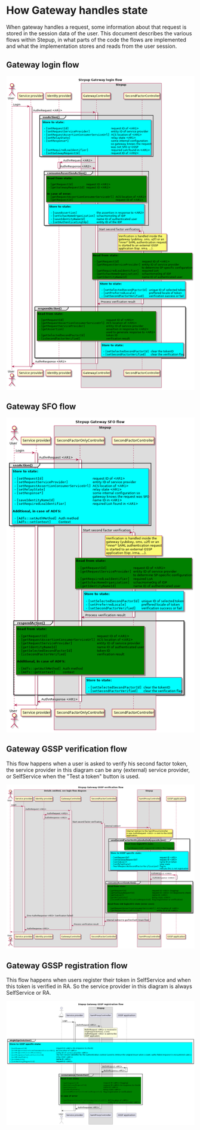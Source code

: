 # How Gateway handles state

When gateway handles a request, some information about that request is
stored in the session data of the user. This document describes the
various flows within Stepup, in what parts of the code the flows are
implemented and what the implementation stores and reads from the user
session.

## Gateway login flow

![flow](diagrams/gateway-state-login-flow.png)
<!---
regenerate this diagram with `plantuml GatewayState.md` or with http://www.plantuml.com/plantuml
@startuml diagrams/gateway-state-login-flow.png

title Stepup Gateway login flow
actor User

participant "Service provider" as SP
participant "Identity provider" as IDP
box "Stepup"
    participant "GatewayController" as GW
    participant "SecondFactorController" as SF
end box

User -> SP: Login
activate SP

    SP -> GW: AuthnRequest <AR1>
    activate GW

        group ssoAction()
            rnote over GW #aqua
            **Store to state:**

              - ""[setRequestId]                          ""request ID of <AR1>
              - ""[setRequestServiceProvider]             ""entity ID of service provider
              - ""[setRequestAssertionConsumerServiceUrl] ""ACS location of <AR1>
              - ""[setRelayState]                         ""relay state <AR1>
              - ""[setResponse*]                          ""some internal configuration
                ""                                        ""so gateway knows the request
                ""                                        ""was not SFO or GSSP
              - ""[setRequiredLoaIdentifier]              ""required LoA found in <AR1>
              - ""[setGatewayRequestId]                   ""request ID of <AR2>
            end note
        end

        GW -> IDP: AuthnRequest <AR2>
        activate IDP
            IDP -> GW: AuthnResponse <AR2>
        deactivate IDP

        group consumeAssertionAction()
            rnote over GW #green
            **Read from state:**

              - ""[getRequestId]        ""request ID <AR1>
              - ""[getGatewayRequestId] ""request ID <AR2>

            **In case of error:**
              - ""[getRequestAssertionConsumerServiceUrl] ""ACS location of <AR1>
              - ""[getRequestId]                          ""request ID of <AR1>
            end note

            rnote over GW #aqua
            **Store to state:**

              - ""[saveAssertion]            ""the assertion in response to <AR2>
              - ""[setSchacHomeOrganization] ""schacHomeOrg of IDP
              - ""[saveIdentityNameId]       ""name ID of authenticated user
              - ""[setAuthenticatingIdp]     ""entity ID of the IDP
            end note
        end

        GW -> SF: Start second factor verification
        activate SF
            rnote over SF
                Verification is handled inside the
                gateway (yubikey, sms) or an
                "inner" SAML authentication request
                is started to an external GSSP
                application (tiqr, irma, ...).
            end note
            rnote over SF #green
            **Read from state:**

              - ""[getRequestId]              ""request ID of <AR1>
              - ""[getRequestServiceProvider] ""entity ID of service provider
                ""                            ""to determine SP-specific configuration
              - ""[getRequiredLoaIdentifier]  ""required LoA
              - ""[getSchacHomeOrganization]  ""schacHomeOrg of IDP
              - ""[getIdentityNameId]         ""name ID of authenticated user
            end note

            rnote over SF #aqua
            **Store to state:**

              - ""[setSelectedSecondFactorId] ""unique ID of selected token
              - ""[setPreferredLocale]        ""preffered locale of token
              - ""[setSecondFactorVerified]   ""verification success or fail
              - ""[setVerifiedBySsoOn2faCookie] ""opt: set flag when using SSO on 2FA cookie to skip 2FA
              - ""[setSsoOn2faCookieFingerprint] ""opt: set fingerprint of SSO on 2FA cookie
            end note

            SF -> GW: Process verification result
        deactivate SF

        group respondAction()
            rnote over GW #green
            **Read from state:**

              - ""[getRequestId]                          ""request ID of <AR1>
              - ""[getRequestAssertionConsumerServiceUrl] ""ACS location of <AR1>
              - ""[getRequestServiceProvider]             ""entity ID of service provider
              - ""[getAssertion]                          ""assertion in response to <AR2>
                ""                                        ""used to generate response to <AR1>
              - ""[getSelectedSecondFactorId]             ""token ID
              - ""[isSecondFactorVerified]                ""verification result
            end note

            rnote over SF #aqua
            **Store to state:**

              - ""[setSelectedSecondFactorId] ""clear the tokenID
              - ""[setSecondFactorVerified]   ""clear the verification flag
              - ""[setVerifiedBySsoOn2faCookie] ""opt: clear flag when using SSO on 2FA cookie to skip 2FA
              - ""[setSsoOn2faCookieFingerprint] ""opt: clear fingerprint of SSO on 2FA cookie
            end note

        end

        GW -> SP: AuthnResponse <AR1>
    deactivate GW

    SP -> User
deactivate SP

@enduml
--->

## Gateway SFO flow

![flow](diagrams/gateway-state-sfo-flow.png)
<!---
regenerate this diagram with `plantuml GatewayState.md` or with http://www.plantuml.com/plantuml
@startuml diagrams/gateway-state-sfo-flow.png

title Stepup Gateway SFO flow
actor User

participant "Service provider" as SP
box "Stepup"
    participant "SecondFactorOnlyController" as SFO
    participant "SecondFactorController" as SF
end box

User -> SP: Login
activate SP

    SP -> SFO: AuthnRequest <AR1>
    activate SFO

        group ssoAction()
            rnote over SFO #aqua
            **Store to state:**

              - ""[setRequestId]                          ""request ID of <AR1>
              - ""[setRequestServiceProvider]             ""entity ID of service provider
              - ""[setRequestAssertionConsumerServiceUrl] ""ACS location of <AR1>
              - ""[setRelayState]                         ""relay state <AR1>
              - ""[setResponse*]                          ""some internal configuration so 
                ""                                        ""gateway knows the request was SFO
              - ""[saveIdentityNameId]                    ""name ID in <AR1>
              - ""[setRequiredLoaIdentifier]              ""required LoA found in <AR1>

            **Additional, in case of ADFS:**

              - ""[Adfs::setAuthMethod] ""Auth method
              - ""[Adfs::setContext]    ""Context
            end note
        end

        SFO -> SF: Start second factor verification
        activate SF

            rnote over SF
            Verification is handled inside the
            gateway (yubikey, sms) or an
            "inner" SAML authentication request
            is started to an external GSSP
            application (tiqr, irma, ...).
            end note

            rnote over SF #green
            **Read from state:**

              - ""[getRequestId]              ""request ID of <AR1>
              - ""[getRequestServiceProvider] ""entity ID of service provider
                ""                            ""to determine SP-specific configuration
              - ""[getRequiredLoaIdentifier]  ""required LoA
              - ""[getSchacHomeOrganization]  ""schacHomeOrg of IDP
              - ""[getIdentityNameId]         ""name ID of authenticated user
            end note

            rnote over SF #aqua
            **Store to state:**

              - ""[setSelectedSecondFactorId] ""unique ID of selected token
              - ""[setPreferredLocale]        ""preffered locale of token
              - ""[setSecondFactorVerified]   ""verification success or fail
              - ""[setVerifiedBySsoOn2faCookie] ""opt: set flag when using SSO on 2FA cookie to skip 2FA
              - ""[setSsoOn2faCookieFingerprint] ""opt: set fingerprint of SSO on 2FA cookie
            end note

            SF -> SFO: Process verification result
        deactivate SF

        group respondAction()
            rnote over SFO #green
            **Read from state:**

              - ""[getRequestId]                          ""request ID of <AR1>
              - ""[getRequestAssertionConsumerServiceUrl] ""ACS location of <AR1>
              - ""[getRequestServiceProvider]             ""entity ID of service provider
              - ""[getIdentityNameId]                     ""name ID of authenticated user
              - ""[getSelectedSecondFactorId]             ""token ID
              - ""[isSecondFactorVerified]                ""verification result

            **Additional, in case of ADFS:**

              - ""[Adfs::getAuthMethod] ""Auth method
              - ""[Adfs::getContext]    ""context
            end note

            rnote over SF #aqua
            **Store to state:**

              - ""[setSelectedSecondFactorId] ""clear the tokenID
              - ""[setSecondFactorVerified]   ""clear the verification flag
              - ""[setVerifiedBySsoOn2faCookie] ""opt: clear flag when using SSO on 2FA cookie to skip 2FA
              - ""[setSsoOn2faCookieFingerprint] ""opt: clear fingerprint of SSO on 2FA cookie
            end note
        end

        SFO -> SP: AuthnResponse <AR1>
    deactivate SFO

    SP -> User
deactivate SP

@enduml
--->

## Gateway GSSP verification flow

This flow happens when a user is asked to verify his second factor token,
the service provider in this diagram can be any (external) service provider,
or SelfService when the "Test a token" button is used.

![flow](diagrams/gateway-state-gssp-verification-flow.png)
<!---
regenerate this diagram with `plantuml GatewayState.md` or with http://www.plantuml.com/plantuml
@startuml diagrams/gateway-state-gssp-verification-flow.png

title Stepup Gateway GSSP verification flow
actor User

box "Details omitted, see login flow diagram"
    participant "Service provider" as SP
    participant "Identity provider" as IDP
    participant "GatewayController" as GW
    participant "SecondFactorController" as SF
end box
box "Stepup"
    participant "SamlProxyController" as PROXY
end box
participant "GSSP application" as GSSP

User -> SP: Login
activate SP

    SP -> GW: AuthnRequest <AR1>
    activate GW

        GW -> IDP: AuthnRequest <AR2>
        activate IDP
            IDP -> GW: AuthnResponse <AR2>
        deactivate IDP

        GW -> SF: Start second factor verification
        activate SF
            SF -> PROXY: Internal redirect
            activate PROXY
                rnote over PROXY
                Internal redirect to the SamlProxyController
                A new AuthnRequest <AR3> is sent to the GSSP
                application.
                end note

                group sendSecondFactorVerificationAuthnRequestAction()
                    rnote over PROXY #green
                    **Read from login/SFO state:**

                      - ""[getRequestId] ""request ID <AR1> (for logging)
                    end note

                    rnote over PROXY #aqua
                    **Store to GSSP-specific state:**

                      - ""[setRequestId]                          ""request ID <AR1>
                      - ""[setGatewayRequestId]                   ""request ID <AR3>
                      - ""[setSubject]                            ""name ID on token
                      - ""[setRelayState]                         ""relay state
                      - ""[markRequestAsSecondFactorVerification] ""flag to
                        ""                                        ""indicate this is not registration
                    end note
                end

                PROXY -> GSSP: AuthnRequest <AR3>

                activate GSSP
                    GSSP -> PROXY: AuthnResponse <AR3>
                deactivate GSSP

                group consumeAssertionAction()
                    rnote over PROXY #green
                    **Read from state:**

                      - ""[getRequestId]                      ""request ID <AR2> (logging)
                      - ""[getGatewayRequestId]               ""request ID <AR3> (in-response-to check)
                      - ""[getSubject]                        ""name ID <AR2>
                      - ""[getRelayState]                     ""Relay state <AR2>
                      - ""[secondFactorVerificationRequested] ""flag (registration or verification)

                    **Read from GW login/SFO state (error case):**

                      - ""[getRequestAssertionConsumerServiceUrl] ""ACS location of <AR1>
                      - ""[getRequestServiceProvider]             ""entity ID of SP <AR1>
                    end note
                end

                PROXY -> SP: Error AuthnResponse <AR3> (verification failed)
                PROXY -> SF: Internal redirect to gssfVerified() (main flow)
            deactivate PROXY

            SF -> GW: Process verification result
        deactivate SF

        GW -> SP: AuthnResponse <AR1>
    deactivate GW

    SP -> User
deactivate SP

@enduml
--->

## Gateway GSSP registration flow

This flow happens when users register their token in SelfService and when this token is
verified in RA. So the service provider in this diagram is always SelfService or RA.

![flow](diagrams/gateway-state-gssp-registration-flow.png)
<!---
regenerate this diagram with `plantuml GatewayState.md` or with http://www.plantuml.com/plantuml
@startuml diagrams/gateway-state-gssp-registration-flow.png

title Stepup Gateway GSSP registration flow
actor User

participant "Service provider" as SP
box "Stepup"
    participant "SamlProxyController" as PROXY
end box
participant "GSSP application" as GSSP

User -> SP: Login
activate SP

    SP -> PROXY: AuthnRequest <AR1>
    activate PROXY

        rnote over PROXY
        AuthnRequest <AR1> is received in
        singleSignOnAction(), a new
        AuthnRequest <AR2> is sent to the
        GSSP application.
        end note

        group singleSignOnAction()
            rnote over PROXY #aqua
            **Store to GSSP-specific state:**

             - ""[setRequestId]                          ""request ID <AR1> (in-response-to check)
             - ""[setRequestAssertionConsumerServiceUrl] ""ACS location of <AR1>
             - ""[setRequestServiceProvider]             ""entity ID of service provider <AR1>
             - ""[setResponseContextServiceId]           ""The (SF) service identifier for the authentication context (used to retrieve the original issuer when a SAML authn failed response is encountered <AR1>
             - ""[setRelayState]                         ""relay state <AR1>
             - ""[setSubject]                            ""name ID <AR1>
             - ""[setGatewayRequestId]                   ""request ID <AR2>
            end note
        end

        PROXY -> GSSP: AuthnRequest <AR2>

        activate GSSP
            GSSP -> PROXY: AuthnResponse <AR2>
        deactivate GSSP

        group consumeAssertionAction()
            rnote over PROXY #green
            **Read from state:**

              - ""[getRequestId]                      ""request ID <AR1> (logging)
              - ""[getGatewayRequestId]               ""request ID <AR2> (in-response-to check)
              - ""[getSubject]                        ""name ID <AR1>
              - ""[getRelayState]                     ""Relay state <AR1>
              - ""[secondFactorVerificationRequested] ""flag (registration or verification)

            **In case of error**

              - ""[getRequestAssertionConsumerServiceUrl] ""ACS location of <AR1>
              - ""[getRequestServiceProvider]             ""entity ID of service provider <AR1>
            end note
        end

        PROXY -> SP: AuthnResponse <AR1>
    deactivate PROXY

    SP -> User
deactivate SP

@enduml
--->

